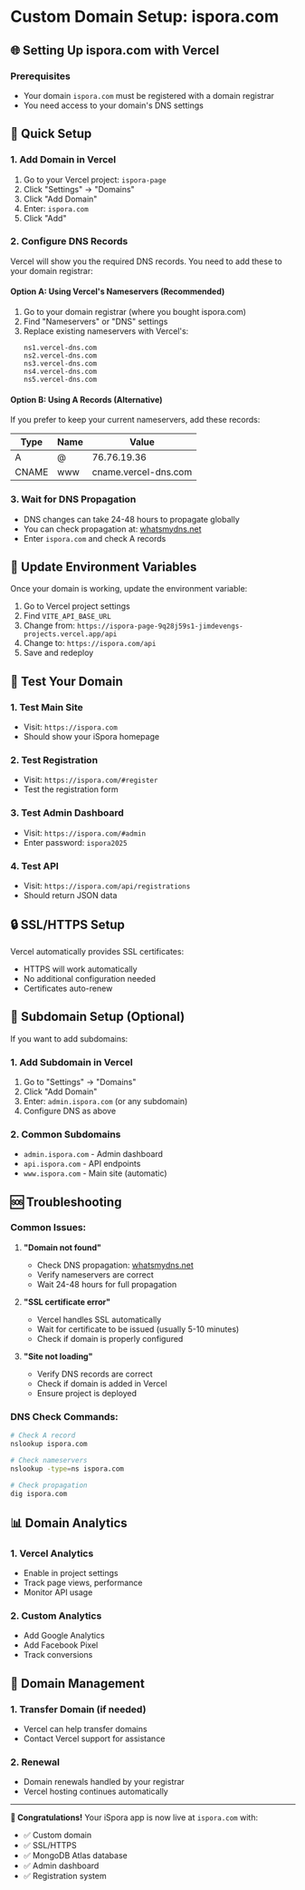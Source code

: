 # Custom Domain Setup: ispora.com

## 🌐 Setting Up ispora.com with Vercel

### Prerequisites
- Your domain `ispora.com` must be registered with a domain registrar
- You need access to your domain's DNS settings

## 🚀 Quick Setup

### 1. Add Domain in Vercel
1. Go to your Vercel project: `ispora-page`
2. Click "Settings" → "Domains"
3. Click "Add Domain"
4. Enter: `ispora.com`
5. Click "Add"

### 2. Configure DNS Records
Vercel will show you the required DNS records. You need to add these to your domain registrar:

#### Option A: Using Vercel's Nameservers (Recommended)
1. Go to your domain registrar (where you bought ispora.com)
2. Find "Nameservers" or "DNS" settings
3. Replace existing nameservers with Vercel's:
   ```
   ns1.vercel-dns.com
   ns2.vercel-dns.com
   ns3.vercel-dns.com
   ns4.vercel-dns.com
   ns5.vercel-dns.com
   ```

#### Option B: Using A Records (Alternative)
If you prefer to keep your current nameservers, add these records:

| Type | Name | Value |
|------|------|-------|
| A | @ | 76.76.19.36 |
| CNAME | www | cname.vercel-dns.com |

### 3. Wait for DNS Propagation
- DNS changes can take 24-48 hours to propagate globally
- You can check propagation at: [whatsmydns.net](https://whatsmydns.net)
- Enter `ispora.com` and check A records

## 🔧 Update Environment Variables

Once your domain is working, update the environment variable:

1. Go to Vercel project settings
2. Find `VITE_API_BASE_URL`
3. Change from: `https://ispora-page-9q28j59s1-jimdevengs-projects.vercel.app/api`
4. Change to: `https://ispora.com/api`
5. Save and redeploy

## 🧪 Test Your Domain

### 1. Test Main Site
- Visit: `https://ispora.com`
- Should show your iSpora homepage

### 2. Test Registration
- Visit: `https://ispora.com/#register`
- Test the registration form

### 3. Test Admin Dashboard
- Visit: `https://ispora.com/#admin`
- Enter password: `ispora2025`

### 4. Test API
- Visit: `https://ispora.com/api/registrations`
- Should return JSON data

## 🔒 SSL/HTTPS Setup

Vercel automatically provides SSL certificates:
- HTTPS will work automatically
- No additional configuration needed
- Certificates auto-renew

## 📱 Subdomain Setup (Optional)

If you want to add subdomains:

### 1. Add Subdomain in Vercel
1. Go to "Settings" → "Domains"
2. Click "Add Domain"
3. Enter: `admin.ispora.com` (or any subdomain)
4. Configure DNS as above

### 2. Common Subdomains
- `admin.ispora.com` - Admin dashboard
- `api.ispora.com` - API endpoints
- `www.ispora.com` - Main site (automatic)

## 🆘 Troubleshooting

### Common Issues:

1. **"Domain not found"**
   - Check DNS propagation: [whatsmydns.net](https://whatsmydns.net)
   - Verify nameservers are correct
   - Wait 24-48 hours for full propagation

2. **"SSL certificate error"**
   - Vercel handles SSL automatically
   - Wait for certificate to be issued (usually 5-10 minutes)
   - Check if domain is properly configured

3. **"Site not loading"**
   - Verify DNS records are correct
   - Check if domain is added in Vercel
   - Ensure project is deployed

### DNS Check Commands:
```bash
# Check A record
nslookup ispora.com

# Check nameservers
nslookup -type=ns ispora.com

# Check propagation
dig ispora.com
```

## 📊 Domain Analytics

### 1. Vercel Analytics
- Enable in project settings
- Track page views, performance
- Monitor API usage

### 2. Custom Analytics
- Add Google Analytics
- Add Facebook Pixel
- Track conversions

## 🔄 Domain Management

### 1. Transfer Domain (if needed)
- Vercel can help transfer domains
- Contact Vercel support for assistance

### 2. Renewal
- Domain renewals handled by your registrar
- Vercel hosting continues automatically

---

**🎉 Congratulations!** Your iSpora app is now live at `ispora.com` with:
- ✅ Custom domain
- ✅ SSL/HTTPS
- ✅ MongoDB Atlas database
- ✅ Admin dashboard
- ✅ Registration system
